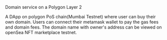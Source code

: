 Domain service on a Polygon Layer 2

A DApp on polygon PoS chain(Mumbai Testnet) where user can buy their own domain.
Users can connect their metamask wallet to pay the gas fees and domain fees.
The domain name with owner's address can be viewed on openSea NFT marketplace testnet.
